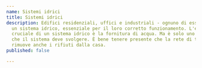```yaml
---
name: Sistemi idrici
title: Sistemi idrici
description: Edifici residenziali, uffici e industriali - ognuno di essi utilizza
  un sistema idrico, essenziale per il loro corretto funzionamento. L'elemento più
  cruciale di un sistema idrico è la fornitura di acqua. Ma è solo uno dei tanti compiti
  che il sistema deve svolgere. È bene tenere presente che la rete di tubazioni dell'acqua
  rimuove anche i rifiuti dalla casa.
published: false

---
```

